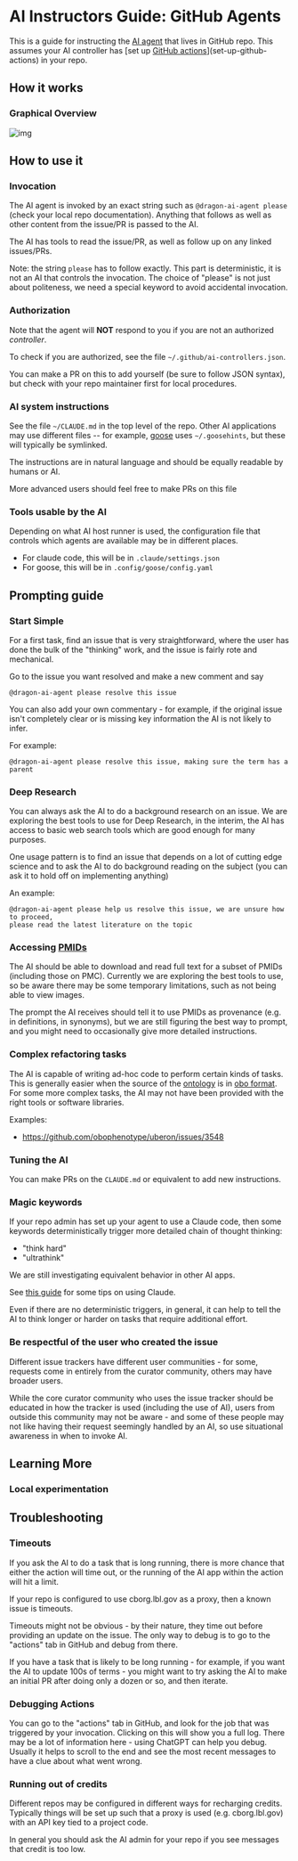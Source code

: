 # AI Instructors Guide: GitHub Agents

This is a guide for instructing the [AI agent](glossary.md#ai-agent) that lives in GitHub repo. This assumes your AI controller has [set up [GitHub actions](glossary.md#github-actions)](set-up-github-actions) in your repo.

## How it works

### Graphical Overview

![img](https://ai4curation.github.io/odk-ai/figures/intro.svg)

## How to use it

### Invocation

The AI agent is invoked by an exact string such as `@dragon-ai-agent
please` (check your local repo documentation). Anything that follows as well as other content from the issue/PR is passed to the AI.

The AI has tools to read the issue/PR, as well as follow up on any
linked issues/PRs.

Note: the string `please` has to follow exactly. This part is
deterministic, it is not an AI that controls the invocation. The
choice of "please" is not just about politeness, we need a special
keyword to avoid accidental invocation.

### Authorization

Note that the agent will **NOT** respond to you if you are not an authorized *controller*.

To check if you are authorized, see the file 
`~/.github/ai-controllers.json`. 

You can make a PR on this to add yourself (be sure to follow JSON syntax),
but check with your repo maintainer first for local procedures.

### AI system instructions

See the file `~/CLAUDE.md` in the top level of the repo. Other AI
applications may use different files -- for example, [goose](glossary.md#goose) uses
`~/.goosehints`, but these will typically be symlinked.

The instructions are in natural language and should be equally
readable by humans or AI.

More advanced users should feel free to make PRs on this file

### Tools usable by the AI

Depending on what AI host runner is used, the configuration file that
controls which agents are available may be in different places.

- For claude code, this will be in `.claude/settings.json`
- For goose, this will be in `.config/goose/config.yaml`

## Prompting guide

### Start Simple

For a first task, find an issue that is very straightforward, where
the user has done the bulk of the "thinking" work, and the issue is
fairly rote and mechanical.

Go to the issue you want resolved and make a new comment and say

    @dragon-ai-agent please resolve this issue

You can also add your own commentary - for example, if the original
issue isn't completely clear or is missing key information the AI is
not likely to infer.

For example:

    @dragon-ai-agent please resolve this issue, making sure the term has a parent

### Deep Research

You can always ask the AI to do a background research on an issue. We
are exploring the best tools to use for Deep Research, in the interim,
the AI has access to basic web search tools which are good enough for
many purposes.

One usage pattern is to find an issue that depends on a lot of cutting
edge science and to ask the AI to do background reading on the subject
(you can ask it to hold off on implementing anything)

An example:

    @dragon-ai-agent please help us resolve this issue, we are unsure how to proceed,
    please read the latest literature on the topic


### Accessing [PMIDs](glossary.md#pmid-pubmed-id)

The AI should be able to download and read full text for a subset of
PMIDs (including those on PMC). Currently we are exploring the best
tools to use, so be aware there may be some temporary limitations,
such as not being able to view images.

The prompt the AI receives should tell it to use PMIDs as provenance
(e.g. in definitions, in synonyms), but we are still figuring the best
way to prompt, and you might need to occasionally give more detailed
instructions.

### Complex refactoring tasks

The AI is capable of writing ad-hoc code to perform certain kinds of
tasks. This is generally easier when the source of the [ontology](glossary.md#ontology) is in
[obo format](glossary.md#obo-format). For some more complex tasks, the AI may not have been
provided with the right tools or software libraries.

Examples:

 - https://github.com/obophenotype/uberon/issues/3548

### Tuning the AI

You can make PRs on the `CLAUDE.md` or equivalent to add new instructions.

### Magic keywords

If your repo admin has set up your agent to use a Claude code, then some keywords
deterministically trigger more detailed chain of thought thinking:

- "think hard"
- "ultrathink"

We are still investigating equivalent behavior in other AI apps.

See [this guide](https://www.anthropic.com/engineering/claude-code-best-practices) for some tips on using Claude.

Even if there are no deterministic triggers, in general, it can help
to tell the AI to think longer or harder on tasks that require
additional effort.

### Be respectful of the user who created the issue

Different issue trackers have different user communities - for some,
requests come in entirely from the curator community, others may have
broader users.

While the core curator community who uses the issue tracker should be
educated in how the tracker is used (including the use of AI), users
from outside this community may not be aware - and some of these
people may not like having their request seemingly handled by an AI,
so use situational awareness in when to invoke AI.

## Learning More

### Local experimentation

## Troubleshooting

### Timeouts

If you ask the AI to do a task that is long running, there is more
chance that either the action will time out, or the running of the AI
app within the action will hit a limit.

If your repo is configured to use cborg.lbl.gov as a proxy, then a
known issue is timeouts.

Timeouts might not be obvious - by their nature, they time out before
providing an update on the issue. The only way to debug is to go to
the "actions" tab in GitHub and debug from there.

If you have a task that is likely to be long running - for example, if
you want the AI to update 100s of terms - you might want to try
asking the AI to make an initial PR after doing only a dozen or so,
and then iterate.

### Debugging Actions

You can go to the "actions" tab in GitHub, and look for the job that
was triggered by your invocation. Clicking on this will show you a
full log. There may be a lot of information here - using ChatGPT can
help you debug. Usually it helps to scroll to the end and see the most
recent messages to have a clue about what went wrong.

### Running out of credits

Different repos may be configured in different ways for recharging
credits. Typically things will be set up such that a proxy is used
(e.g. cborg.lbl.gov) with an API key tied to a project code.

In general you should ask the AI admin for your repo if you see
messages that credit is too low.
